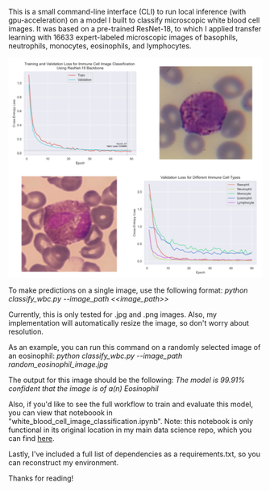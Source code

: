 This is a small command-line interface (CLI) to run local inference (with gpu-acceleration) on a model I built to classify microscopic white blood cell images. It was based on a pre-trained ResNet-18, to which I applied transfer learning with 16633 expert-labeled microscopic images of basophils, neutrophils, monocytes, eosinophils, and lymphocytes. 

![Immune Cell Image Classification Figure](immune_cell_image_classification_figure.png)

To make predictions on a single image, use the following format:
<i>python classify_wbc.py --image_path <<image_path>></i>

Currently, this is only tested for .jpg and .png images. Also, my implementation will automatically resize the image, so don't worry about resolution. 

As an example, you can run this command on a randomly selected image of an eosinophil: <i>python classify_wbc.py --image_path random_eosinophil_image.jpg</i>

The output for this image should be the following:
<i>The model is 99.91% confident that the image is of a(n) Eosinophil</i>

Also, if you'd like to see the full workflow to train and evaluate this model, you can view that noteboook in "white_blood_cell_image_classification.ipynb". Note: this notebook is only functional in its original location in my main data science repo, which you can find <a target="_blank" href="https://github.com/cgeils25/Data_Science_Projects/tree/main">here</a>.

Lastly, I've included a full list of dependencies as a requirements.txt, so you can reconstruct my environment.

Thanks for reading!



